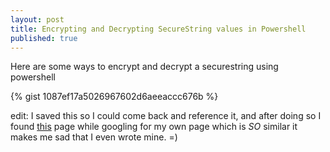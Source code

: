 ```yaml
---
layout: post
title: Encrypting and Decrypting SecureString values in Powershell
published: true
---
```


Here are some ways to encrypt and decrypt a securestring using powershell

{% gist 1087ef17a5026967602d6aeeaccc676b %}

edit: I saved this so I could come back and reference it, and after doing so I found [this](https://social.technet.microsoft.com/wiki/contents/articles/4546.working-with-passwords-secure-strings-and-credentials-in-windows-powershell.aspx) page while googling for my own page which is _SO_ similar it makes me sad that I even wrote mine. =)
